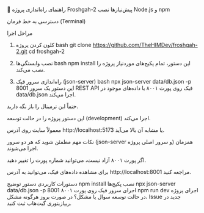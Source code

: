 🚀 راهنمای راه‌اندازی پروژه Froshgah-2
پیش‌نیازها
نصب Node.js و npm

دسترسی به خط فرمان (Terminal)

مراحل اجرا
1. کلون کردن پروژه
bash
git clone https://github.com/TheHIMDev/froshgah-2.git
cd froshgah-2
2. نصب وابستگی‌ها
bash
npm install
این دستور، تمام پکیج‌های موردنیاز پروژه را نصب می‌کند.

3. راه‌اندازی سرور فیک (json-server)
bash
npx json-server data/db.json -p 8001
این دستور یک سرور REST API فیک روی پورت ۸۰۰۱ با داده‌های موجود در data/db.json اجرا می‌کند.

حتماً این ترمینال را باز نگه دارید.

این دستور پروژه را در حالت توسعه (development) اجرا می‌کند.

معمولاً سایت روی آدرس http://localhost:5173 یا مشابه آن بالا می‌آید.

نکات مهم
مطمئن شوید که هر دو سرور (json-server و سرور اصلی پروژه) همزمان اجرا می‌شوند.

اگر پورت ۸۰۰۱ آزاد نیست، می‌توانید شماره پورت را تغییر دهید.

برای مشاهده داده‌های فیک، می‌توانید به آدرس http://localhost:8001 مراجعه کنید.

دستورات کاربردی
دستور	توضیح
npm install	نصب پکیج‌ها
npx json-server data/db.json -p 8001	اجرای سرور فیک روی پورت ۸۰۰۱
npm run dev	اجرای پروژه در حالت توسعه
سوال یا مشکل؟
در صورت بروز هرگونه مشکل، Issue جدید در ریپازیتوری گیت‌هاب ثبت کنید.

